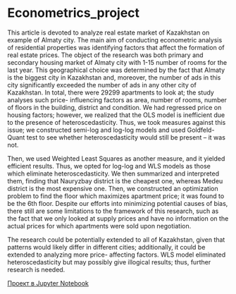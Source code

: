 # Econometrics_project

This article is devoted to analyze real estate market of Kazakhstan on example of Almaty city. The main aim of conducting econometric analysis of residential properties was identifying factors that affect the formation of real estate prices. The object of the research was both primary and secondary housing market of Almaty city with 1-15 number of rooms for the last year. This geographical choice was determined by the fact that Almaty is the biggest city in Kazakhstan and, moreover, the number of ads in this city significantly exceeded the number of ads in any other city of Kazakhstan. In total, there were 29299 apartments to look at; the study analyses such price- influencing factors as area, number of rooms, number of floors in the building, district and condition. We had regressed price on housing factors; however, we realized that the OLS model is inefficient due to the presence of heteroscedasticity. Thus, we took measures against this issue; we constructed semi-log and log-log models and used Goldfeld-Quant test to see whether heteroscedasticity would still be present – it was not. 

Then, we used Weighted Least Squares as another measure, and it yielded efficient results. Thus, we opted for log-log and WLS models as those which eliminate heteroscedasticity. We then summarized and interpreted them, finding that Nauryzbay district is the cheapest one, whereas Medeu district is the most expensive one. Then, we constructed an optimization problem to find the floor which maximizes apartment price; it was found to be the 6th floor. Despite our efforts into minimizing potential causes of bias, there still are some limitations to the framework of this research, such as the fact that we only looked at supply prices and have no information on the actual prices for which apartments were sold upon negotiation. 

The research could be potentially extended to all of Kazakhstan, given that patterns would likely differ in different cities; additionally, it could be extended to analyzing more price- affecting factors. WLS model eliminated heteroscedasticity but may possibly give illogical results; thus, further research is needed.

[Проект в Jupyter Notebook](https://github.com/avodintsov/Econometrics_project/blob/main/Migration%20in%20Kazakhstan.ipynb)
